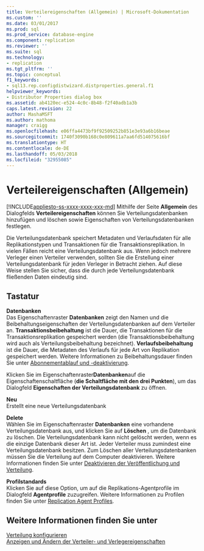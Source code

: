 ```yaml
---
title: Verteilereigenschaften (Allgemein) | Microsoft-Dokumentation
ms.custom: ''
ms.date: 03/01/2017
ms.prod: sql
ms.prod_service: database-engine
ms.component: replication
ms.reviewer: ''
ms.suite: sql
ms.technology:
- replication
ms.tgt_pltfrm: ''
ms.topic: conceptual
f1_keywords:
- sql13.rep.configdistwizard.distproperties.general.f1
helpviewer_keywords:
- Distributor Properties dialog box
ms.assetid: ab4120ec-e524-4c0c-8b48-f2f40adb1a3b
caps.latest.revision: 22
author: MashaMSFT
ms.author: mathoma
manager: craigg
ms.openlocfilehash: e06ffa4473bf9f92509252b851e3e93a6b16beae
ms.sourcegitcommit: 1740f3090b168c0e809611a7aa6fd514075616bf
ms.translationtype: HT
ms.contentlocale: de-DE
ms.lasthandoff: 05/03/2018
ms.locfileid: "32955085"
---
```

# <a name="distributor-properties-general"></a>Verteilereigenschaften (Allgemein)
[!INCLUDE[appliesto-ss-xxxx-xxxx-xxx-md](../../includes/appliesto-ss-xxxx-xxxx-xxx-md.md)]
  Mithilfe der Seite **Allgemein** des Dialogfelds **Verteilereigenschaften** können Sie Verteilungsdatenbanken hinzufügen und löschen sowie Eigenschaften von Verteilungsdatenbanken festlegen.  
  
 Die Verteilungsdatenbank speichert Metadaten und Verlaufsdaten für alle Replikationstypen und Transaktionen für die Transaktionsreplikation. In vielen Fällen reicht eine Verteilungsdatenbank aus. Wenn jedoch mehrere Verleger einen Verteiler verwenden, sollten Sie die Erstellung einer Verteilungsdatenbank für jeden Verleger in Betracht ziehen. Auf diese Weise stellen Sie sicher, dass die durch jede Verteilungsdatenbank fließenden Daten eindeutig sind.  
  
## <a name="options"></a>Tastatur  
 **Datenbanken**  
 Das Eigenschaftenraster **Datenbanken** zeigt den Namen und die Beibehaltungseigenschaften der Verteilungsdatenbanken auf dem Verteiler an. **Transaktionsbeibehaltung** ist die Dauer, die Transaktionen für die Transaktionsreplikation gespeichert werden (die Transaktionsbeibehaltung wird auch als Verteilungsbeibehaltung bezeichnet). **Verlaufsbeibehaltung** ist die Dauer, die Metadaten des Verlaufs für jede Art von Replikation gespeichert werden. Weitere Informationen zu Beibehaltungsdauer finden Sie unter [Abonnementablauf und -deaktivierung](../../relational-databases/replication/subscription-expiration-and-deactivation.md).  
  
 Klicken Sie im Eigenschaftenraster**Datenbanken**auf die Eigenschaftenschaltfläche (**die Schaltfläche mit den drei Punkten**), um das Dialogfeld **Eigenschaften der Verteilungsdatenbank** zu öffnen.  
  
 **Neu**  
 Erstellt eine neue Verteilungsdatenbank  
  
 **Delete**  
 Wählen Sie im Eigenschaftenraster **Datenbanken** eine vorhandene Verteilungsdatenbank aus, und klicken Sie auf **Löschen** , um die Datenbank zu löschen. Die Verteilungsdatenbank kann nicht gelöscht werden, wenn es die einzige Datenbank dieser Art ist. Jeder Verteiler muss zumindest eine Verteilungsdatenbank besitzen. Zum Löschen aller Verteilungsdatenbanken müssen Sie die Verteilung auf dem Computer deaktivieren. Weitere Informationen finden Sie unter [Deaktivieren der Veröffentlichung und Verteilung](../../relational-databases/replication/disable-publishing-and-distribution.md).  
  
 **Profilstandards**  
 Klicken Sie auf diese Option, um auf die Replikations-Agentprofile im Dialogfeld **Agentprofile** zuzugreifen. Weitere Informationen zu Profilen finden Sie unter [Replication Agent Profiles](../../relational-databases/replication/agents/replication-agent-profiles.md).  
  
## <a name="see-also"></a>Weitere Informationen finden Sie unter  
 [Verteilung konfigurieren](../../relational-databases/replication/configure-distribution.md)   
 [Anzeigen und Ändern der Verteiler- und Verlegereigenschaften](../../relational-databases/replication/view-and-modify-distributor-and-publisher-properties.md)  
  
  
